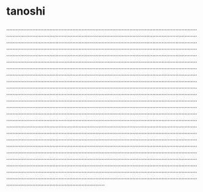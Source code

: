 # tanoshi
................................................................................................................................................................................................................................................................................................................................................................................................................................................................................................................................................................................................................................................................................................................................................................................................................................................................................................................................................................................................................................................................................................................................................................................................................................................................................................................................................................................................................................................................................................................................................................................................................................................................................................................................................................................................................................................................................................................................................................................................................................................................................................................................................................................................................................................................................................................................................................................................................................................................................................................................................................................................................................................................................................................................................................................................................................................................................................................................................................................................................................................................................................................................................................